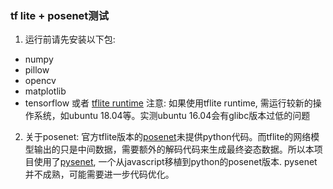 ### tf lite + posenet测试

1. 运行前请先安装以下包:
- numpy 
- pillow 
- opencv 
- matplotlib
- tensorflow 或者 [tflite runtime](https://www.tensorflow.org/lite/guide/python)
注意: 如果使用tflite runtime, 需运行较新的操作系统，如ubuntu 18.04等。实测ubuntu 16.04会有glibc版本过低的问题

2. 关于posenet:
官方tflite版本的[posenet](https://www.tensorflow.org/lite/models/pose_estimation/overview)未提供python代码。而tflite的网络模型输出的只是中间数据，需要额外的解码代码来生成最终姿态数据。所以本项目使用了[pysenet](https://github.com/augustye/pysenet), 一个从javascript移植到python的posenet版本. pysenet并不成熟，可能需要进一步代码优化。


